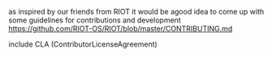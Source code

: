 as inspired by our friends from RIOT it would be agood idea to come up with some guidelines for contributions and development
https://github.com/RIOT-OS/RIOT/blob/master/CONTRIBUTING.md

include CLA (ContributorLicenseAgreement)
